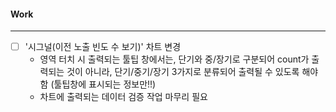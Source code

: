 
#### Work
---
- [ ] '시그널(이전 노출 빈도 수 보기)' 차트 변경
	- 영역 터치 시 출력되는 툴팁 창에서는, 단기와 중/장기로 구분되어 count가 출력되는 것이 아니라, 단기/중기/장기 3가지로 분류되어 출력될 수 있도록 해야함 (툴팁창에 표시되는 정보만!!)
	- 차트에 출력되는 데이터 검증 작업 마무리 필요
